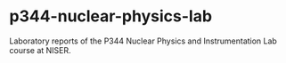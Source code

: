 # p344-nuclear-physics-lab

Laboratory reports of the P344 Nuclear Physics and Instrumentation Lab course at NISER.
